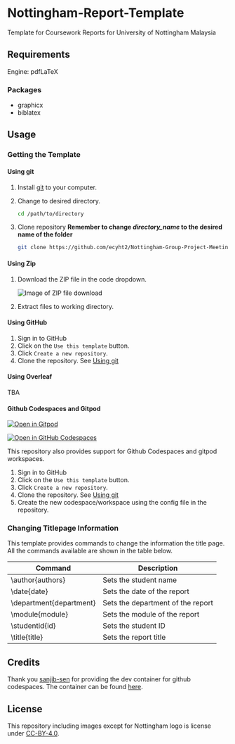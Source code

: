 # Nottingham-Report-Template

Template for Coursework Reports for University of Nottingham Malaysia

## Requirements

Engine: pdfLaTeX

### Packages

- graphicx
- biblatex

## Usage

### Getting the Template

#### Using git

1. Install [git](https://git-scm.com/) to your computer.
2. Change to desired directory.

    ```sh
    cd /path/to/directory
    ```

3. Clone repository **Remember to change _directory\_name_ to the desired name of the folder**

    ```sh
    git clone https://github.com/ecyht2/Nottingham-Group-Project-Meeting-Minutes-Template.git directory_name
    ```

#### Using Zip

1. Download the ZIP file in the code dropdown.

    ![Image of ZIP file download](readme_img/download-zip.png)

2. Extract files to working directory.

#### Using GitHub

1. Sign in to GitHub
2. Click on the `Use this template` button.
3. Click `Create a new repository`.
4. Clone the repository. See [Using git](https://github.com/ecyht2/Nottingham-Group-Project-Meeting-Minutes-Template#using-git)

#### Using Overleaf

TBA

#### Github Codespaces and Gitpod

[![Open in Gitpod](https://gitpod.io/button/open-in-gitpod.svg)](https://gitpod.io/#https://github.com/ecyht2/Nottingham-Report-Template)

[![Open in GitHub Codespaces](https://github.com/codespaces/badge.svg)](https://codespaces.new/ecyht2/Nottingham-Report-Template)

This repository also provides support for Github Codespaces and gitpod workspaces.

1. Sign in to GitHub
2. Click on the `Use this template` button.
3. Click `Create a new repository`.
4. Clone the repository. See [Using git](https://github.com/ecyht2/Nottingham-Group-Project-Meeting-Minutes-Template#using-git)
5. Create the new codespace/workspace using the config file in the repository.


### Changing Titlepage Information

This template provides commands to change the information the title page. All the commands available are shown in the table below.

| Command                 | Description                       |
| ----------------------- | --------------------------------- |
| \author{authors}        | Sets the student name             |
| \date{date}             | Sets the date of the report       |
| \department{department} | Sets the department of the report |
| \module{module}         | Sets the module of the report     |
| \studentid{id}          | Sets the student ID               |
| \title{title}           | Sets the report title             |

## Credits

Thank you [sanjib-sen](https://github.com/sanjib-sen) for providing the dev container for github codespaces. The container can be found [here](https://github.com/sanjib-sen/weblatex-docker).

## License

This repository including images except for Nottingham logo is license under [CC-BY-4.0](https://creativecommons.org/licenses/by/4.0/).

